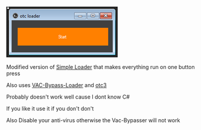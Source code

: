 ![screenshot](https://github.com/flare-cyber/otc-loader/raw/main/miscs/Loader.PNG)

Modified version of [Simple Loader](https://github.com/WilsonPublic/SimpleLoader) that makes everything run on one button press

Also uses [VAC-Bypass-Loader](https://github.com/danielkrupinski/VAC-Bypass-Loader) and [otc3](https://anonfiles.com/bcS7F2wcp8/otv3_dll)

Probably doesn't work well cause I dont know C#

If you like it use it if you don't don't

Also Disable your anti-virus otherwise the Vac-Bypasser will not work
